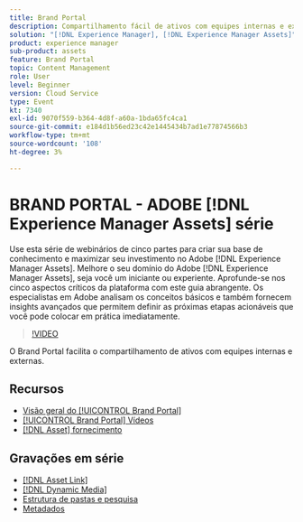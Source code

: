 ```yaml
---
title: Brand Portal
description: Compartilhamento fácil de ativos com equipes internas e externas
solution: "[!DNL Experience Manager], [!DNL Experience Manager Assets]"
product: experience manager
sub-product: assets
feature: Brand Portal
topic: Content Management
role: User
level: Beginner
version: Cloud Service
type: Event
kt: 7340
exl-id: 9070f559-b364-4d8f-a60a-1bda65fc4ca1
source-git-commit: e184d1b56ed23c42e1445434b7ad1e77874566b3
workflow-type: tm+mt
source-wordcount: '108'
ht-degree: 3%

---
```


# BRAND PORTAL - ADOBE [!DNL Experience Manager Assets] série

Use esta série de webinários de cinco partes para criar sua base de conhecimento e maximizar seu investimento no Adobe [!DNL Experience Manager Assets]. Melhore o seu domínio do Adobe [!DNL Experience Manager Assets], seja você um iniciante ou experiente. Aprofunde-se nos cinco aspectos críticos da plataforma com este guia abrangente. Os especialistas em Adobe analisam os conceitos básicos e também fornecem insights avançados que permitem definir as próximas etapas acionáveis que você pode colocar em prática imediatamente.

>[!VIDEO](https://video.tv.adobe.com/v/332133/?quality=12&learn=on&hidetitle=true)

O Brand Portal facilita o compartilhamento de ativos com equipes internas e externas.

## Recursos

* [Visão geral do [!UICONTROL Brand Portal]](https://experienceleague.adobe.com/en/docs/experience-manager-brand-portal/using/introduction/brand-portal)
* [[!UICONTROL Brand Portal] Vídeos](https://experienceleague.adobe.com/en/docs/experience-manager-learn/assets/sharing/brand-portal/brand-portal)
* [[!DNL Asset] fornecimento](https://experienceleague.adobe.com/en/docs/experience-manager-brand-portal/using/asset-sourcing-in-brand-portal/brand-portal-asset-sourcing)

## Gravações em série

* [[!DNL Asset Link]](asset-link.md)
* [[!DNL Dynamic Media]](dynamic-media.md)
* [Estrutura de pastas e pesquisa](folder-structure-search.md)
* [Metadados](metadata.md)
